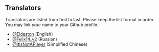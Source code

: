 ## Translators
   Translators are listed from first to last. Please keep the list format in order. You may link your name to your Github profile.
* [@Eldeston](https://githubfast.com/Eldeston) (English)
* [@Felix14_v2](https://githubfast.com/Felix14-v2) (Russian)
* [@ItIsNotAPlayer](https://githubfast.com/ItIsNotAPlayer) (Simplified Chinese)
